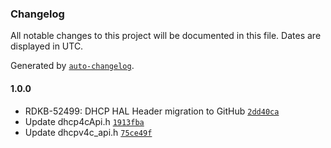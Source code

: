 ### Changelog

All notable changes to this project will be documented in this file. Dates are displayed in UTC.

Generated by [`auto-changelog`](https://github.com/CookPete/auto-changelog).

#### 1.0.0

- RDKB-52499: DHCP HAL Header migration to GitHub [`2dd40ca`](https://github.com/rdkcentral/rdkb-halif-dhcp/commit/2dd40ca9fabb5cf193ea443b83176a75928587e5)
- Update dhcp4cApi.h [`1913fba`](https://github.com/rdkcentral/rdkb-halif-dhcp/commit/1913fba73cca133ae971f61baeae11394b7f4330)
- Update dhcpv4c_api.h [`75ce49f`](https://github.com/rdkcentral/rdkb-halif-dhcp/commit/75ce49fc3d19d95619ebda518790b2a7a3116cab)
